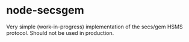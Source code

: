 # node-secsgem
Very simple (work-in-progress) implementation of the secs/gem HSMS protocol.
Should not be used in production.
